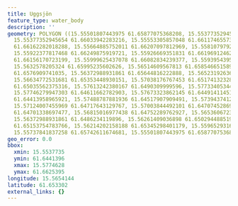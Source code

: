 ```yaml
---
title: Uggsjön
feature_type: water_body
description: ''
geometry: POLYGON ((15.55501807443975 61.65877075368208, 15.55377352945654 61.65960602898532,
  15.55377352945654 61.66033942283216, 15.55553305857048 61.66117465573615, 15.55604804270122
  61.66162282018288, 15.55664885752011 61.66207097812969, 15.55810797922415 61.66253949994223,
  15.55922377817468 61.66249875919721, 15.55926669351831 61.6619691246218, 15.55926669351831
  61.66156170723199, 15.55999625437078 61.66082834239377, 15.55939543955099 61.65980975124396,
  15.5632578205324 61.65995235602626, 15.56514609567813 61.65854665158911, 15.56445945017108
  61.6576909741035, 15.56372988931861 61.65644816222888, 15.56523192636718 61.65638703904403,
  15.56634772531681 61.65353448930151, 15.57038176767453 61.65174132328477, 15.57377207986883
  61.65035562375316, 15.57613242380167 61.6490309999596, 15.57733405344035 61.64729871397573,
  15.57746279947303 61.64611662782903, 15.57673323862145 61.64491411451822, 15.57420123331141
  61.64413958965921, 15.57488787881936 61.64517907909491, 15.57394374124605 61.64713567029766,
  15.57124007455969 61.64717643129767, 15.57003844492101 61.64707452869666, 15.56810725443075
  61.64701338697477, 15.56815016977438 61.64752289762927, 15.56536067239987 61.64833809721301,
  15.56372988931861 61.6486234119896, 15.56261409036898 61.6502944885197, 15.56252825967993
  61.65153754783766, 15.56214202158188 61.65345298401179, 15.55965293161636 61.6557961753581,
  15.55737841837258 61.65742611674681, 15.55501807443975 61.65877075368208))
geo_error: 0.0
bbox:
  xmin: 15.5537735
  ymin: 61.6441396
  xmax: 15.5774628
  ymax: 61.6625395
longitude: 15.5654144
latitude: 61.653302
external_links: {}
---
```

